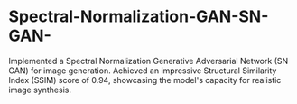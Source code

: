 # Spectral-Normalization-GAN-SN-GAN-
Implemented a Spectral Normalization Generative Adversarial Network (SN GAN) for image generation. Achieved an impressive Structural Similarity Index (SSIM) score of 0.94, showcasing the model's capacity for realistic image synthesis.
